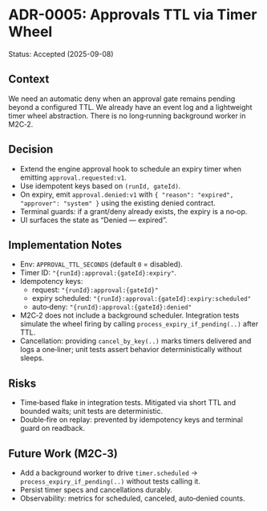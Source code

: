 # ADR-0005: Approvals TTL via Timer Wheel

Status: Accepted (2025-09-08)

## Context

We need an automatic deny when an approval gate remains pending beyond a configured TTL. We already have an event log and a lightweight timer wheel abstraction. There is no long‑running background worker in M2C‑2.

## Decision

- Extend the engine approval hook to schedule an expiry timer when emitting `approval.requested:v1`.
- Use idempotent keys based on `(runId, gateId)`.
- On expiry, emit `approval.denied:v1` with `{ "reason": "expired", "approver": "system" }` using the existing denied contract.
- Terminal guards: if a grant/deny already exists, the expiry is a no‑op.
- UI surfaces the state as “Denied — expired”.

## Implementation Notes

- Env: `APPROVAL_TTL_SECONDS` (default `0` = disabled).
- Timer ID: `"{runId}:approval:{gateId}:expiry"`.
- Idempotency keys:
  - request: `"{runId}:approval:{gateId}"`
  - expiry scheduled: `"{runId}:approval:{gateId}:expiry:scheduled"`
  - auto‑deny: `"{runId}:approval:{gateId}:denied"`
- M2C‑2 does not include a background scheduler. Integration tests simulate the wheel firing by calling `process_expiry_if_pending(..)` after TTL.
- Cancellation: providing `cancel_by_key(..)` marks timers delivered and logs a one‑liner; unit tests assert behavior deterministically without sleeps.

## Risks

- Time‑based flake in integration tests. Mitigated via short TTL and bounded waits; unit tests are deterministic.
- Double‑fire on replay: prevented by idempotency keys and terminal guard on readback.

## Future Work (M2C‑3)

- Add a background worker to drive `timer.scheduled` → `process_expiry_if_pending(..)` without tests calling it.
- Persist timer specs and cancellations durably.
- Observability: metrics for scheduled, canceled, auto‑denied counts.
